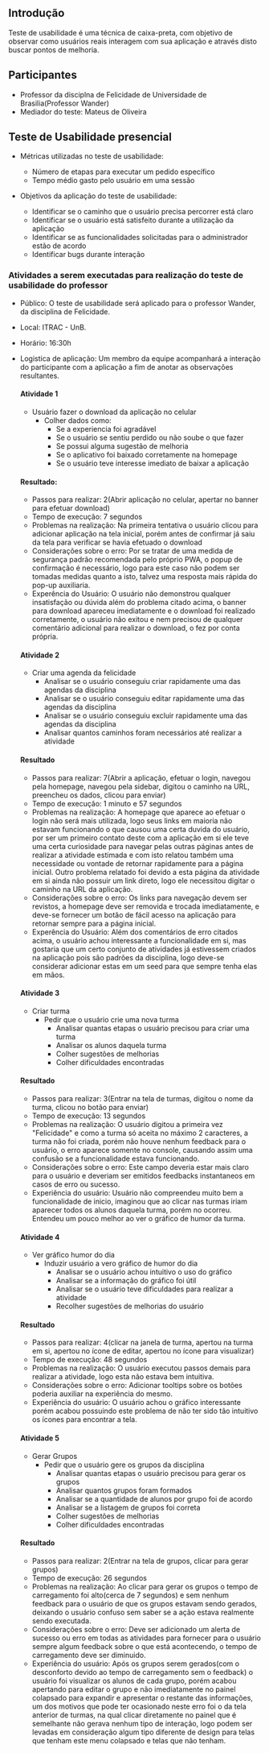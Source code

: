 ## Introdução
Teste de usabilidade é uma técnica de caixa-preta, com objetivo de observar como usuários reais interagem com sua aplicação e através disto buscar pontos de melhoria.

## Participantes
- Professor da disciplna de Felicidade de Universidade de Brasilia(Professor Wander)
- Mediador do teste: Mateus de Oliveira


## Teste de Usabilidade presencial

* Métricas utilizadas no teste de usabilidade:
    - Número de etapas para executar um pedido específico
    - Tempo médio gasto pelo usuário em uma sessão

* Objetivos da aplicação do teste de usabilidade:
    - Identificar se o caminho que o usuário precisa percorrer está claro
    - Identificar se o usuário está satisfeito durante a utilização da aplicação
    - Identificar se as funcionalidades solicitadas para o administrador estão de acordo
    - Identificar bugs durante interação


### Atividades a serem executadas para realização do teste de usabilidade do professor

* Público: O teste de usabilidade será aplicado para o professor Wander, da disciplina de Felicidade.

* Local: ITRAC - UnB.

* Horário: 16:30h

* Logistica de aplicação: Um membro da equipe acompanhará a interação do participante com a aplicação a fim de anotar as observações resultantes.


    #### Atividade 1
    - Usuário fazer o download da aplicação no celular
        * Colher dados como: 
            - Se a experiencia foi agradável
            - Se o usuário se sentiu perdido ou não soube o que fazer
            - Se possui alguma sugestão de melhoria
            - Se o aplicativo foi baixado corretamente na homepage
            - Se o usuário teve interesse imediato de baixar a aplicação
            
    #### Resultado:
    - Passos para realizar: 2(Abrir aplicação no celular, apertar no banner para efetuar download)
    - Tempo de execução: 7 segundos
    - Problemas na realização: Na primeira tentativa o usuário clicou para adicionar aplicação na tela inicial, porém antes de confirmar já saiu da tela para verificar se havia efetuado o download
    - Considerações sobre o erro: Por se tratar de uma medida de segurança padrão recomendada pelo próprio PWA, o popup de confirmação é necessário, logo para este caso não podem ser tomadas medidas quanto a isto, talvez uma resposta mais rápida do pop-up auxiliaria.
    - Experência do Usuário: O usuário não demonstrou qualquer insatisfação ou dúvida além do problema citado acima, o banner para download apareceu imediatamente e o download foi realizado corretamente, o usuário não exitou e nem precisou de qualquer comentário adicional para realizar o download, o fez por conta própria.


    #### Atividade 2
    - Criar uma agenda da felicidade
        - Analisar se o usuário conseguiu criar rapidamente uma das agendas da disciplina
        - Analisar se o usuário conseguiu editar rapidamente uma das agendas da disciplina
        - Analisar se o usuário conseguiu excluir rapidamente uma das agendas da disciplina
        - Analisar quantos caminhos foram necessários até realizar a atividade

    #### Resultado 
    - Passos para realizar: 7(Abrir a aplicação, efetuar o login, navegou pela homepage, navegou pela sidebar, digitou o caminho na URL, preencheu os dados, clicou para enviar)
    - Tempo de execução: 1 minuto e 57 segundos
    - Problemas na realização: A homepage que aparece ao efetuar o login não será mais utilizada, logo seus links em maioria não estavam funcionando o que causou uma certa duvida do usuário, por ser um primeiro contato deste com a aplicação em si ele teve uma certa curiosidade para navegar pelas outras páginas antes de realizar a atividade estimada e com isto relatou também uma necessidade ou vontade de retornar rapidamente para a página inicial. Outro problema relatado foi devido a esta página da atividade em si ainda não possuir um link direto, logo ele necessitou digitar o caminho na URL da aplicação.
    - Considerações sobre o erro: Os links para navegação devem ser revistos, a homepage deve ser removida e trocada imediatamente, e deve-se fornecer um botão de fácil acesso na aplicação para retornar sempre para a página inicial.
    - Experência do Usuário: Além dos comentários de erro citados acima, o usuário achou interessante a funcionalidade em si, mas gostaria que um certo conjunto de atividades já estivessem criados na aplicação pois são padrões da disciplina, logo deve-se considerar adicionar estas em um seed para que sempre tenha elas em mãos.

    #### Atividade 3
    - Criar turma
      * Pedir que o usuário crie uma nova turma
        - Analisar quantas etapas o usuário precisou para criar uma turma
        - Analisar os alunos daquela turma
        - Colher sugestões de melhorias
        - Colher dificuldades encontradas

    #### Resultado 
    - Passos para realizar: 3(Entrar na tela de turmas, digitou o nome da turma, clicou no botão para enviar)
    - Tempo de execução: 13 segundos
    - Problemas na realização: O usuário digitou a primeira vez "Felicidade" e como a turma só aceita no máximo 2 caracteres, a turma não foi criada, porém não houve nenhum feedback para o usuário, o erro aparece somente no console, causando assim uma confusão se a funcionalidade estava funcionando.
    - Considerações sobre o erro: Este campo deveria estar mais claro para o usuário e deveriam ser emitidos feedbacks instantaneos em casos de erro ou sucesso.
    - Experiência do usuário: Usuário não compreendeu muito bem a funcionalidade de inicio, imaginou que ao clicar nas turmas iriam aparecer todos os alunos daquela turma, porém no ocorreu. Entendeu um pouco melhor ao ver o gráfico de humor da turma.

    #### Atividade 4
    - Ver gráfico humor do dia
        * Induzir usuário a vero gráfico de humor do dia
            - Analisar se o usuário achou intuitivo o uso do gráfico
            - Analisar se a informação do gráfico foi útil
            - Analisar se o usuário teve dificuldades para realizar a atividade
            - Recolher sugestões de melhorias do usuário
            
    #### Resultado
    - Passos para realizar: 4(clicar na janela de turma, apertou na turma em si, apertou no ícone de editar, apertou no ícone para visualizar)
    - Tempo de execução: 48 segundos
    - Problemas na realização: O usuário executou passos demais para realizar a atividade, logo esta não estava bem intuitiva.
    - Considerações sobre o erro: Adicionar tooltips sobre os botões poderia auxiliar na experiência do mesmo.
    - Experiência do usuário: O usuário achou o gráfico interessante porém acabou possuindo este problema de não ter sido tão intuitivo os ícones para encontrar a tela.

    #### Atividade 5
    - Gerar Grupos
      * Pedir que o usuário gere os grupos da disciplina
        - Analisar quantas etapas o usuário precisou para gerar os grupos
        - Analisar quantos grupos foram formados
        - Analisar se a quantidade de alunos por grupo foi de acordo
        - Analisar se a listagem de grupos foi correta
        - Colher sugestões de melhorias
        - Colher dificuldades encontradas
        
     #### Resultado        
    - Passos para realizar: 2(Entrar na tela de grupos, clicar para gerar grupos)
    - Tempo de execução: 26 segundos
    - Problemas na realização: Ao clicar para gerar os grupos o tempo de carregamento foi alto(cerca de 7 segundos) e sem nenhum feedback para o usuário de que os grupos estavam sendo gerados, deixando o usuário confuso sem saber se a ação estava realmente sendo executada.
    - Considerações sobre o erro: Deve ser adicionado um alerta de sucesso ou erro em todas as atividades para fornecer para o usuário sempre algum feedback sobre o que está acontecendo, o tempo de carregamento deve ser diminuido.
    - Experiência do usuário: Após os grupos serem gerados(com o desconforto devido ao tempo de carregamento sem o feedback) o usuário foi visualizar os alunos de cada grupo, porém acabou apertando para editar o grupo e não imediatamente no painel colapsado para expandir e apresentar o restante das informações, um dos motivos que pode ter ocasionado neste erro foi o da tela anterior de turmas, na qual clicar diretamente no painel que é semelhante não gerava nenhum tipo de interação, logo podem ser levadas em consideração algum tipo diferente de design para telas que tenham este menu colapsado e telas que não tenham.
